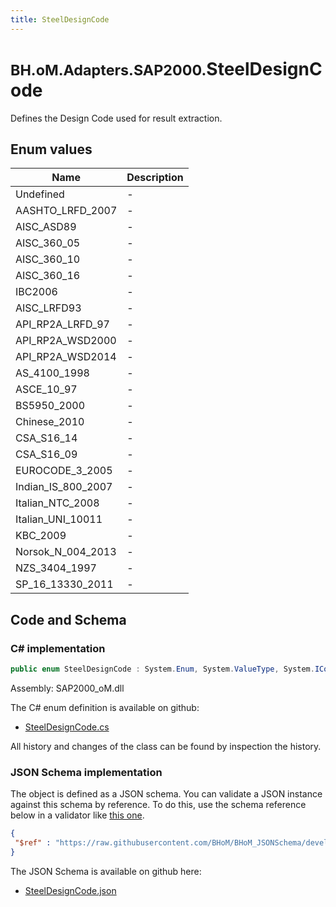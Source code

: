 ```yaml
---
title: SteelDesignCode
---
```


# <small>BH.oM.Adapters.SAP2000.</small>**SteelDesignCode**

Defines the Design Code used for result extraction.

## Enum values

| Name            | Description                                                    |
|-----------------|----------------------------------------------------------------|
| Undefined |  -  |
| AASHTO_LRFD_2007 |  -  |
| AISC_ASD89 |  -  |
| AISC_360_05 |  -  |
| AISC_360_10 |  -  |
| AISC_360_16 |  -  |
| IBC2006 |  -  |
| AISC_LRFD93 |  -  |
| API_RP2A_LRFD_97 |  -  |
| API_RP2A_WSD2000 |  -  |
| API_RP2A_WSD2014 |  -  |
| AS_4100_1998 |  -  |
| ASCE_10_97 |  -  |
| BS5950_2000 |  -  |
| Chinese_2010 |  -  |
| CSA_S16_14 |  -  |
| CSA_S16_09 |  -  |
| EUROCODE_3_2005 |  -  |
| Indian_IS_800_2007 |  -  |
| Italian_NTC_2008 |  -  |
| Italian_UNI_10011 |  -  |
| KBC_2009 |  -  |
| Norsok_N_004_2013 |  -  |
| NZS_3404_1997 |  -  |
| SP_16_13330_2011 |  -  |


## Code and Schema

### C# implementation

``` C# title="C#"
public enum SteelDesignCode : System.Enum, System.ValueType, System.IComparable, System.ISpanFormattable, System.IFormattable, System.IConvertible
```

Assembly: SAP2000_oM.dll

The C# enum definition is available on github:

- [SteelDesignCode.cs](https://github.com/BHoM/SAP2000_Toolkit/blob/develop/SAP2000_oM/Enums\SteelDesignCode.cs)

All history and changes of the class can be found by inspection the history.
### JSON Schema implementation

The object is defined as a JSON schema. You can validate a JSON instance against this schema by reference. To do this, use the schema reference below in a validator like [this one](https://www.jsonschemavalidator.net/).

``` json title="JSON Schema"
{
 "$ref" : "https://raw.githubusercontent.com/BHoM/BHoM_JSONSchema/develop/SAP2000_oM/SteelDesignCode.json"
}
```

The JSON Schema is available on github here:

- [SteelDesignCode.json](https://github.com/BHoM/BHoM_JSONSchema/blob/develop/SAP2000_oM/SteelDesignCode.json)
